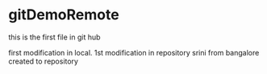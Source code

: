 # gitDemoRemote
this is the first file in git hub

first modification in local.
1st modification in repository
srini from bangalore created to repository